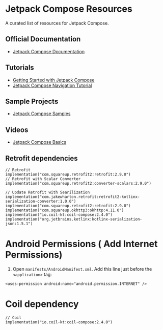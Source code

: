 # Jetpack Compose Resources

A curated list of resources for Jetpack Compose.

## Official Documentation
- [Jetpack Compose Documentation](https://developer.android.com/jetpack/compose)

## Tutorials
- [Getting Started with Jetpack Compose](https://developer.android.com/codelabs/jetpack-compose-basics)
- [Jetpack Compose Navigation Tutorial](https://developer.android.com/codelabs/jetpack-compose-navigation)

## Sample Projects
- [Jetpack Compose Samples](https://github.com/android/compose-samples)

## Videos
- [Jetpack Compose Basics](https://www.youtube.com/watch?v=Q9MtlmmN4Q0)

## Retrofit dependencies
```
// Retrofit 
implementation("com.squareup.retrofit2:retrofit:2.9.0")
// Retrofit with Scalar Converter
implementation("com.squareup.retrofit2:converter-scalars:2.9.0")

// Update Retrofit with Searilization
implementation("com.jakewharton.retrofit:retrofit2-kotlinx-serialization-converter:1.0.0")
implementation("com.squareup.retrofit2:retrofit:2.9.0")
implementation("com.squareup.okhttp3:okhttp:4.11.0")
implementation("io.coil-kt:coil-compose:2.4.0")
implementation("org.jetbrains.kotlinx:kotlinx-serialization-json:1.5.1")
```

# Android Permissions ( Add Internet Permissions)
1. Open `manifests/AndroidManifest.xml`. Add this line just before the `<application>` tag:

```
<uses-permission android:name="android.permission.INTERNET" />
```

# Coil dependency

```
// Coil
implementation("io.coil-kt:coil-compose:2.4.0")
```
